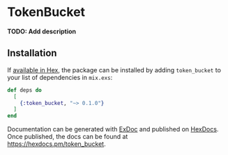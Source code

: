 # TokenBucket

**TODO: Add description**

## Installation

If [available in Hex](https://hex.pm/docs/publish), the package can be installed
by adding `token_bucket` to your list of dependencies in `mix.exs`:

```elixir
def deps do
  [
    {:token_bucket, "~> 0.1.0"}
  ]
end
```

Documentation can be generated with [ExDoc](https://github.com/elixir-lang/ex_doc)
and published on [HexDocs](https://hexdocs.pm). Once published, the docs can
be found at <https://hexdocs.pm/token_bucket>.

